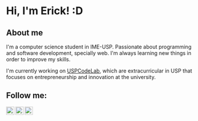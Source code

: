 # Hi, I'm Erick! :D

## About me

I'm a computer science student in IME-USP. Passionate about programming and software development, specially web. I'm always learning new things in order to improve my skills.

I'm currently working on [USPCodeLab](http://codelab.ime.usp.br), which are extracurricular in USP that focuses on entrepreneurship and innovation at the university.

## Follow me:

[<img align="left" alt="LinkedIn" width="22px" src="https://cdn.jsdelivr.net/npm/simple-icons@v3/icons/linkedin.svg" />][linkedin]
[<img align="left" alt="Instagram" width="22px" src="https://cdn.jsdelivr.net/npm/simple-icons@v3/icons/instagram.svg" />][instagram]
[<img align="left" alt="Itch-io" width="22px" src="https://cdn.jsdelivr.net/npm/simple-icons@3.5.0/icons/github.svg" />][github]

[linkedin]: https://www.linkedin.com/in/erick-rodrigues-santana/
[instagram]: https://www.instagram.com/erickrodrigs_/
[github]: https://github.com/erickrodrigs
